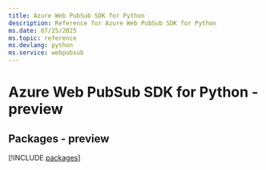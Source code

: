 ```yaml
---
title: Azure Web PubSub SDK for Python
description: Reference for Azure Web PubSub SDK for Python
ms.date: 07/25/2025
ms.topic: reference
ms.devlang: python
ms.service: webpubsub
---
```

# Azure Web PubSub SDK for Python - preview
## Packages - preview
[!INCLUDE [packages](web-pubsub-index.md)]